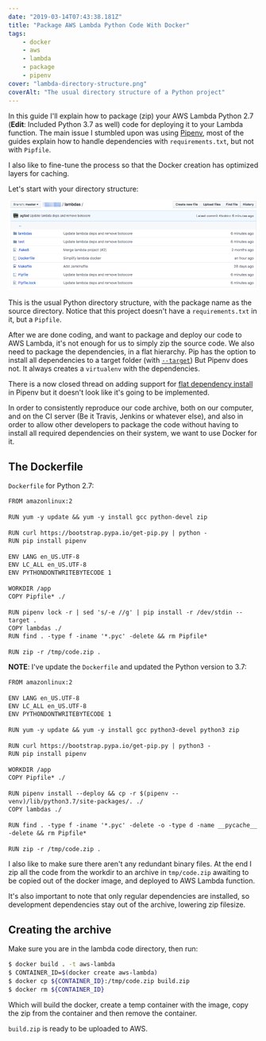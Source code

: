 ```yaml
---
date: "2019-03-14T07:43:38.181Z"
title: "Package AWS Lambda Python Code With Docker"
tags:
    - docker
    - aws
    - lambda
    - package
    - pipenv
cover: "lambda-directory-structure.png"
coverAlt: "The usual directory structure of a Python project"
---
```


In this guide I'll explain how to package (zip) your AWS Lambda Python 2.7 (**Edit**: Included Python 3.7 as well)
code for deploying it to your Lambda function. The main issue I stumbled upon was using [Pipenv](https://pipenv.readthedocs.io/en/latest/),
most of the guides explain how to handle dependencies with `requirements.txt`, but not with `Pipfile`.

I also like to fine-tune the process so that the Docker creation has optimized layers for caching.

Let's start with your directory structure:

![Lambda directory structure](lambda-directory-structure.png)

This is the usual Python directory structure, with the package name as the source directory. Notice that 
this project doesn't have a `requirements.txt` in it, but a `Pipfile`.

After we are done coding, and want to package and deploy our code to AWS Lambda, it's not enough for us
to simply zip the source code. We also need to package the dependencies, in a flat hierarchy.
Pip has the option to install all dependencies to a target folder (with [`--target`](https://pip.pypa.io/en/stable/reference/pip_install/#cmdoption-t))
But Pipenv does not. It always creates a `virtualenv` with the dependencies.

There is a now closed thread on adding support for [flat dependency install](https://github.com/pypa/pipenv/issues/746)
in Pipenv but it doesn't look like it's going to be implemented.

In order to consistently reproduce our code archive, both on our computer, and on the CI server
(Be it Travis, Jenkins or whatever else), and also in order to allow other developers to package the code
without having to install all required dependencies on their system, we want to use Docker for it.

## The Dockerfile

`Dockerfile` for Python 2.7:

```docker
FROM amazonlinux:2

RUN yum -y update && yum -y install gcc python-devel zip

RUN curl https://bootstrap.pypa.io/get-pip.py | python -
RUN pip install pipenv

ENV LANG en_US.UTF-8
ENV LC_ALL en_US.UTF-8
ENV PYTHONDONTWRITEBYTECODE 1

WORKDIR /app
COPY Pipfile* ./

RUN pipenv lock -r | sed 's/-e //g' | pip install -r /dev/stdin --target .
COPY lambdas ./
RUN find . -type f -iname '*.pyc' -delete && rm Pipfile*

RUN zip -r /tmp/code.zip .
```

**NOTE**: I've update the `Dockerfile` and updated the Python version to 3.7:

```docker
FROM amazonlinux:2

ENV LANG en_US.UTF-8
ENV LC_ALL en_US.UTF-8
ENV PYTHONDONTWRITEBYTECODE 1

RUN yum -y update && yum -y install gcc python3-devel python3 zip

RUN curl https://bootstrap.pypa.io/get-pip.py | python3 -
RUN pip install pipenv

WORKDIR /app
COPY Pipfile* ./

RUN pipenv install --deploy && cp -r $(pipenv --venv)/lib/python3.7/site-packages/. ./
COPY lambdas ./

RUN find . -type f -iname '*.pyc' -delete -o -type d -name __pycache__ -delete && rm Pipfile*

RUN zip -r /tmp/code.zip .
```

I also like to make sure there aren't any redundant binary files. At the end I zip all the code
from the workdir to an archive in `tmp/code.zip` awaiting to be copied out of the docker image, and 
deployed to AWS Lambda function.

It's also important to note that only regular dependencies are installed, so development dependencies
stay out of the archive, lowering zip filesize.

## Creating the archive

Make sure you are in the lambda code directory, then run:

```bash
$ docker build . -t aws-lambda
$ CONTAINER_ID=$(docker create aws-lambda)
$ docker cp ${CONTAINER_ID}:/tmp/code.zip build.zip
$ docker rm ${CONTAINER_ID}
```

Which will build the docker, create a temp container with the image, copy the zip from the container and then
remove the container.

`build.zip` is ready to be uploaded to AWS.
